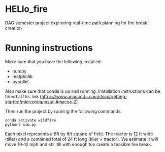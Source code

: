 # HELlo_fire
DAG semester project explroring real-time path planning for fire break creation


# Running instructions
Make sure that you have the following installed: 
- numpy 
- matplotlib
- pybullet

Also make sure that conda is up and running. Installation instructions can be found at this link (https://www.anaconda.com/docs/getting-started/miniconda/install#macos-2).

Then run the project by running the following commands: 
``` 
conda activate wildfire
python3 sim.py 

```

Each pixel represents a 6ft by 6ft square of field. 
The tractor is 12 ft wide (tiller) and a combined total of 24 ft long (tiller + tractor).
We estimate it will move 10-12 mph and still till with enough too create a feasible fire break. 